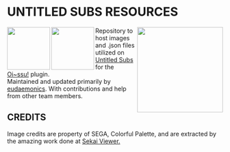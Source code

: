 # UNTITLED SUBS RESOURCES
<img align="left" img src="https://i.imgur.com/tybUDNv.png" width="100px"><img align="left" img src="https://i.imgur.com/JYWSYSB.png" width="100px">
<img align="right" img src="https://i.imgur.com/xqCGq6x.png" width="200px">
Repository to host images and .json files utilized on <a href="https://untitledsubs.tumblr.com">Untitled Subs</a> for the <a href="https://oissu.tsukina.ga/docs/">Oi~ssu!</a> plugin.<br>
Maintained and updated primarily by <a href="https://github.com/eudaemonics">eudaemonics</a>. With contributions and help from other team members.

## CREDITS
Image credits are property of SEGA, Colorful Palette, and are extracted by the amazing work done at <a href="https://sekai.best">Sekai Viewer.</a>
